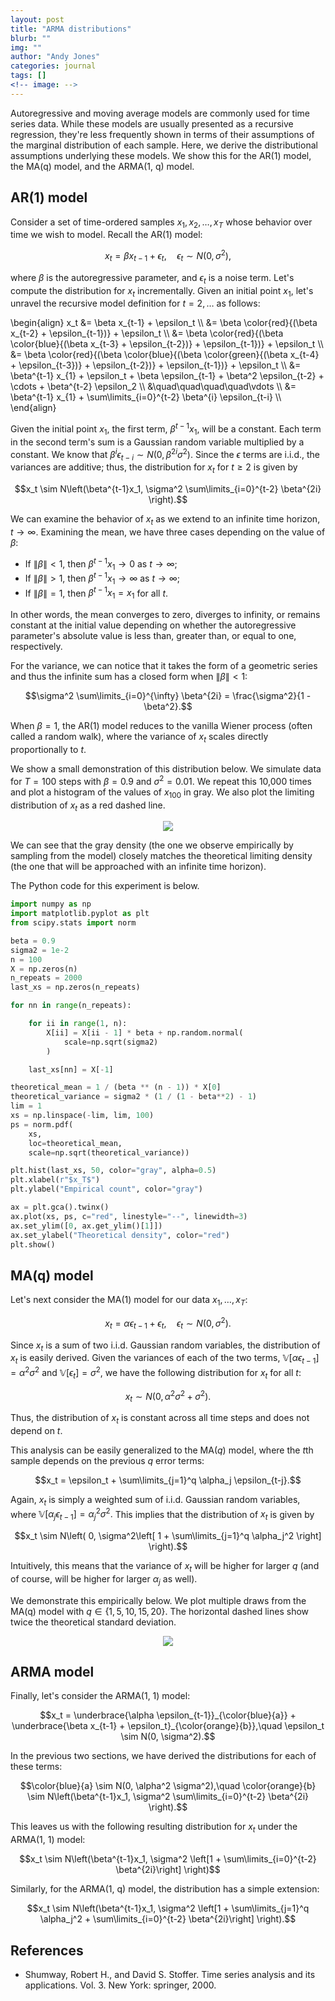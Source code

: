 ```yaml
---
layout: post
title: "ARMA distributions"
blurb: ""
img: ""
author: "Andy Jones"
categories: journal
tags: []
<!-- image: -->
---
```


$$\DeclareMathOperator*{\argmin}{arg\,min}$$
$$\DeclareMathOperator*{\argmax}{arg\,max}$$

<style>
.column {
  float: left;
  width: 30%;
  padding: 5px;
}

/* Clear floats after image containers */
.row::after {
  content: "";
  clear: both;
  display: table;
}
</style>

Autoregressive and moving average models are commonly used for time series data. While these models are usually presented as a recursive regression, they're less frequently shown in terms of their assumptions of the marginal distribution of each sample. Here, we derive the distributional assumptions underlying these models. We show this for the AR(1) model, the MA(q) model, and the ARMA(1, q) model.

## AR(1) model

Consider a set of time-ordered samples $x_1, x_2, \dots, x_T$ whose behavior over time we wish to model. Recall the AR(1) model:

$$x_t = \beta x_{t-1} + \epsilon_t,\quad \epsilon_t \sim N(0, \sigma^2),$$

where $\beta$ is the autoregressive parameter, and $\epsilon_t$ is a noise term. Let's compute the distribution for $x_t$ incrementally. Given an initial point $x_1$, let's unravel the recursive model definition for $t=2, \dots$ as follows:

\begin{align} x_t &= \beta x_{t-1} + \epsilon_t \\\ &= \beta \color{red}{(\beta x_{t-2} + \epsilon_{t-1})} + \epsilon_t \\\ &= \beta \color{red}{(\beta \color{blue}{(\beta x_{t-3} + \epsilon_{t-2})} + \epsilon_{t-1})} + \epsilon_t \\\ &= \beta \color{red}{(\beta \color{blue}{(\beta \color{green}{(\beta x_{t-4} + \epsilon_{t-3})} + \epsilon_{t-2})} + \epsilon_{t-1})} + \epsilon_t \\\ &= \beta^{t-1} x_{1} + \epsilon_t + \beta \epsilon_{t-1} + \beta^2 \epsilon_{t-2} + \cdots + \beta^{t-2} \epsilon_2 \\\ &\quad\quad\quad\quad\vdots \\\ &= \beta^{t-1} x_{1} + \sum\limits_{i=0}^{t-2} \beta^{i} \epsilon_{t-i} \\\ \end{align}

Given the initial point $x_1,$ the first term, $\beta^{t-1} x_{1},$ will be a constant. Each term in the second term's sum is a Gaussian random variable multiplied by a constant. We know that $\beta^{i} \epsilon_{t-i} \sim N(0, \beta^{2i} \sigma^2).$ Since the $\epsilon$ terms are i.i.d., the variances are additive; thus, the distribution for $x_t$ for $t \geq 2$ is given by

$$x_t \sim N\left(\beta^{t-1}x_1, \sigma^2 \sum\limits_{i=0}^{t-2} \beta^{2i} \right).$$

We can examine the behavior of $x_t$ as we extend to an infinite time horizon, $t \to \infty.$ Examining the mean, we have three cases depending on the value of $\beta:$

- If $\|\beta\| < 1$, then $\beta^{t-1} x_1 \to 0$ as $t \to \infty;$
- If $\|\beta\| > 1$, then $\beta^{t-1} x_1 \to \infty$ as $t \to \infty;$
- If $\|\beta\| = 1$, then $\beta^{t-1} x_1 = x_1$ for all $t.$

In other words, the mean converges to zero, diverges to infinity, or remains constant at the initial value depending on whether the autoregressive parameter's absolute value is less than, greater than, or equal to one, respectively.

For the variance, we can notice that it takes the form of a geometric series and thus the infinite sum has a closed form when $\|\beta\| < 1:$

$$\sigma^2 \sum\limits_{i=0}^{\infty} \beta^{2i} = \frac{\sigma^2}{1 - \beta^2}.$$

When $\beta = 1,$ the AR(1) model reduces to the vanilla Wiener process (often called a random walk), where the variance of $x_t$ scales directly proportionally to $t.$

We show a small demonstration of this distribution below. We simulate data for $T=100$ steps with $\beta = 0.9$ and $\sigma^2 = 0.01.$ We repeat this 10,000 times and plot a histogram of the values of $x_{100}$ in gray. We also plot the limiting distribution of $x_t$ as a red dashed line.

<center>
<figure>
  <img src="/assets/ar_limiting_distribution.png">
  <figcaption><i></i></figcaption>
</figure>
</center>

We can see that the gray density (the one we observe empirically by sampling from the model) closely matches the theoretical limiting density (the one that will be approached with an infinite time horizon).

The Python code for this experiment is below.

```python
import numpy as np
import matplotlib.pyplot as plt
from scipy.stats import norm

beta = 0.9
sigma2 = 1e-2
n = 100
X = np.zeros(n)
n_repeats = 2000
last_xs = np.zeros(n_repeats)

for nn in range(n_repeats):

    for ii in range(1, n):
        X[ii] = X[ii - 1] * beta + np.random.normal(
            scale=np.sqrt(sigma2)
        )

    last_xs[nn] = X[-1]

theoretical_mean = 1 / (beta ** (n - 1)) * X[0]
theoretical_variance = sigma2 * (1 / (1 - beta**2) - 1)
lim = 1
xs = np.linspace(-lim, lim, 100)
ps = norm.pdf(
    xs, 
    loc=theoretical_mean, 
    scale=np.sqrt(theoretical_variance))

plt.hist(last_xs, 50, color="gray", alpha=0.5)
plt.xlabel(r"$x_T$")
plt.ylabel("Empirical count", color="gray")

ax = plt.gca().twinx()
ax.plot(xs, ps, c="red", linestyle="--", linewidth=3)
ax.set_ylim([0, ax.get_ylim()[1]])
ax.set_ylabel("Theoretical density", color="red")
plt.show()
```
<!-- 
We can now generalize this to the $\text{AR}(p)$ model:

$$x_t = \epsilon_t + \sum\limits_{i=1}^p \beta_i x_{t-i}.$$

Unraveling this recursion is a bit messier. Let's start by pulling out the $t-1$ term and recursively applying the model definition:

\begin{align}
x_t &= \epsilon_t + \color{red}{\beta_1 x_{t-1}} + \sum\limits_{i=2}^p \beta_i x_{t-i} \\\
&= \epsilon_t + \color{red}{\beta_1} \left[\color{red}{\epsilon_{t-1} + \sum\limits_{i^\prime=1}^p \beta_{i^\prime} x_{t-1-i^\prime}}\right] + \sum\limits_{i=2}^p \beta_i x_{t-i} \\\
&= \epsilon_t + \color{red}{\beta_1^{t-p} \sum\limits_{i=1}^p \beta_i x_i + \sum\limits_{i^\prime=1}^{t-p} \beta^{i^\prime} \epsilon_{t-i^\prime}} + \sum\limits_{i=2}^p \beta_i x_{t-i}.
\end{align}

Now expanding the $t-2$ term, we have

\begin{align}
x_t &= \epsilon_t + \color{red}{\beta_1 x_{t-1}} + \color{blue}{\beta_2 x_{t-2}} + \sum\limits_{i=3}^p \beta_i x_{t-i} \\\
&= \epsilon_t + \color{red}{\beta_1 x_{t-1}} + \color{blue}{\beta_2} \left[\color{blue}{\epsilon_{t-2} + \sum\limits_{i^\prime=1}^{p} \beta_{i^\prime} x_{t-2-i^\prime}}\right] + \sum\limits_{i=3}^p \beta_i x_{t-i} \\\
&= \epsilon_t + \color{red}{\beta_1 x_{t-1}} + \color{blue}{\beta^{t-p-1} x_1 + \sum\limits_{i^\prime=1}^{t-p-1} \beta^{i^\prime} \epsilon_{t-1-i^\prime}} + \sum\limits_{i=3}^p \beta_i x_{t-i}.
\end{align}

At this point, we can start to see a pattern emerging:

$$x_t = \epsilon_t + \sum\limits_{i=1}^p \left[ \beta_i^{t-p-i} \sum\limits_{i=1}^p \beta_i x_i  + \sum\limits_{i=1}^{t-p-i} \beta^{i} \epsilon_{t-i-i^\prime}\right].$$
 -->
## MA(q) model

Let's next consider the MA(1) model for our data $x_1, \dots, x_T:$

$$x_t = \alpha \epsilon_{t-1} + \epsilon_t,\quad \epsilon_t \sim N(0, \sigma^2).$$

Since $x_t$ is a sum of two i.i.d. Gaussian random variables, the distribution of $x_t$ is easily derived. Given the variances of each of the two terms, $\mathbb{V}[\alpha \epsilon_{t-1}] = \alpha^2 \sigma^2$ and $\mathbb{V}[\epsilon_{t}] = \sigma^2,$ we have the following distribution for $x_t$ for all $t$:

$$x_t \sim N(0, \alpha^2 \sigma^2 + \sigma^2).$$

Thus, the distribution of $x_t$ is constant across all time steps and does not depend on $t.$

This analysis can be easily generalized to the $\text{MA}(q)$ model, where the $t$th sample depends on the previous $q$ error terms:

$$x_t = \epsilon_t + \sum\limits_{j=1}^q \alpha_j \epsilon_{t-j}.$$

Again, $x_t$ is simply a weighted sum of i.i.d. Gaussian random variables, where $\mathbb{V}[\alpha_j \epsilon_{t-1}] = \alpha_j^2 \sigma^2.$ This implies that the distribution of $x_t$ is given by

$$x_t \sim N\left( 0, \sigma^2\left[ 1 + \sum\limits_{j=1}^q \alpha_j^2 \right] \right).$$

Intuitively, this means that the variance of $x_t$ will be higher for larger $q$ (and of course, will be higher for larger $\alpha_j$ as well).

We demonstrate this empirically below. We plot multiple draws from the MA(q) model with $q \in \{1, 5, 10, 15, 20\}.$ The horizontal dashed lines show twice the theoretical standard deviation.

<center>
<figure>
  <img src="/assets/ma_distribution_across_q.png">
  <figcaption><i></i></figcaption>
</figure>
</center>

## ARMA model

Finally, let's consider the ARMA(1, 1) model:

$$x_t = \underbrace{\alpha \epsilon_{t-1}}_{\color{blue}{a}} + \underbrace{\beta x_{t-1} + \epsilon_t}_{\color{orange}{b}},\quad \epsilon_t \sim N(0, \sigma^2).$$

In the previous two sections, we have derived the distributions for each of these terms:

$$\color{blue}{a} \sim N(0, \alpha^2 \sigma^2),\quad \color{orange}{b} \sim N\left(\beta^{t-1}x_1, \sigma^2 \sum\limits_{i=0}^{t-2} \beta^{2i} \right).$$

This leaves us with the following resulting distribution for $x_t$ under the ARMA(1, 1) model:

$$x_t \sim N\left(\beta^{t-1}x_1, \sigma^2 \left[1 + \sum\limits_{i=0}^{t-2} \beta^{2i}\right] \right)$$

Similarly, for the ARMA(1, q) model, the distribution has a simple extension:

$$x_t \sim N\left(\beta^{t-1}x_1, \sigma^2 \left[1 + \sum\limits_{j=1}^q \alpha_j^2 + \sum\limits_{i=0}^{t-2} \beta^{2i}\right] \right).$$


## References

- Shumway, Robert H., and David S. Stoffer. Time series analysis and its applications. Vol. 3. New York: springer, 2000.

